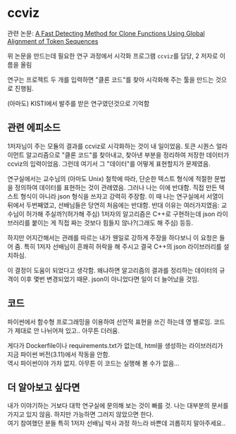 # ccviz

관련 논문: [A Fast Detecting Method for Clone Functions Using Global Alignment of Token Sequences](https://dl.acm.org/doi/10.1145/3383972.3384014)

위 논문을 만드는데 필요한 연구 과정에서 시각화 프로그램 `ccviz`를 담당, 2 저자로 이름을 올림

연구는 프로젝트 두 개를 입력하면 "클론 코드"를 찾아 시각화해 주는 툴을 만드는 것으로 진행됨.

(아마도) KISTI에서 발주를 받은 연구였던것으로 기억함

## 관련 에피소드
1저자님이 주는 모듈의 결과를 ccviz로 시각화하는 것이 내 일이었음. 토큰 시퀀스 얼라이먼트 알고리즘으로 "클론 코드"를 찾아내고, 
찾아낸 부분을 정리하여 저장한 데이터가 ccviz의 입력이었음. 그런데 여기서 그 "데이터"를 어떻게 표현할지가 문제였음.

연구실에서는 교수님의 (아마도 Unix) 철학에 따라, 단순한 텍스트 형식에 적절한 문법을 정의하여 데이터를 표현하는 것이 관례였음.
그러나 나는 이에 반대함. 직접 만든 텍스트 형식이 아니라 json 형식을 쓰자고 강력히 주장함. 이 때 나는 연구실에서 서열이 뒤에서 두번째였고,
선배님들은 당연히 처음에는 반대함. 반대 이유는 여러가지였음: 교수님이 허가해 주실까?(허가해 주심) 1저자의 알고리즘은 C++로 구현하는데
json 라이브러리를 붙이는 게 직접 짜는 것보다 힘들지 않나?(그래도 해 주심) 등등.

하지만 어지간해서는 관례를 따르는 내가 웬일로 강하게 주장을 하다보니 이 요청은 들어 줌. 특히 1저자 선배님이 흔쾌히 허락을 해 주시고 결국 C++의
json 라이브러리를 설치하심. 

이 결정이 도움이 되었다고 생각함. 왜냐하면 알고리즘의 결과를 정리하는 데이터의 규격이 이후 몇번 변경되었기 때문. json이 아니었다면 일이 더 늘어났을 것임.

## 코드
파이썬에서 함수형 프로그래밍을 이용하여 선언적 표현을 쓰긴 하는데 영 별로임. 코드가 제대로 안 나뉘어져 있고.. 아무튼 더러움.

게다가 Dockerfile이나 requirements.txt가 없는데, html을 생성하는 라이브러리가 지금 파이썬 버전(3.11)에서 작동을 안함. \
역시 파이썬이야 가차 없지. 아무튼 이 코드는 실행해 볼 수가 없음...

## 더 알아보고 싶다면
내가 이야기하는 거보다 대학 연구실에 문의해 보는 것이 빠를 것. 나는 대부분의 문서를 가지고 있지 않음. 하지만 가능하면 그러지 않았으면 한다. \
여기 참여했던 분들 특히 1저자 선배님 박사 과정 하느라 바쁜데 괴롭히지 말아주세요..
